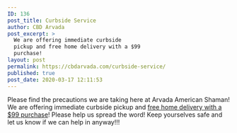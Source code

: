 ```yaml
---
ID: 136
post_title: Curbside Service
author: CBD Arvada
post_excerpt: >
  We are offering immediate curbside
  pickup and free home delivery with a $99
  purchase!
layout: post
permalink: https://cbdarvada.com/curbside-service/
published: true
post_date: 2020-03-17 12:11:53
---
```

<!-- wp:paragraph -->
<p>Please find the precautions we are taking here at Arvada American Shaman! We are offering immediate curbside pickup and <a href="https://cbdamericanshaman.com/arvada" target="_blank" rel="noreferrer noopener" aria-label="free home delivery with a $99 purchase (opens in a new tab)">free home delivery with a $99 purchase</a>! Please help us spread the word! Keep yourselves safe and let us know if we can help in anyway!!!</p>
<!-- /wp:paragraph -->

<!-- wp:image {"id":137,"sizeSlug":"large","linkDestination":"media"} -->
<figure class="wp-block-image size-large"><a href="https://cbdarvada.com/wp-content/uploads/2020/03/curbside-notice.png"><img src="https://cbdarvada.com/wp-content/uploads/2020/03/curbside-notice.png" alt="" class="wp-image-137"/></a></figure>
<!-- /wp:image -->